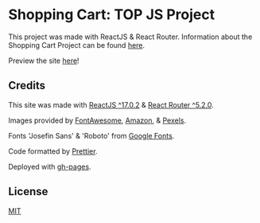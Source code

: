 # Shopping Cart: TOP JS Project

This project was made with ReactJS & React Router. Information about the Shopping Cart Project can be found [here](https://www.theodinproject.com/paths/full-stack-javascript/courses/javascript/lessons/shopping-cart).

Preview the site [here](https://savwiley.github.io/shopping-cart/)!

## Credits

This site was made with [ReactJS ^17.0.2](https://reactjs.org/) & [React Router ^5.2.0](https://reactrouter.com/).

Images provided by [FontAwesome](https://fontawesome.com/),  [Amazon](https://www.amazon.com/), & [Pexels](https://www.pexels.com/photo/woman-in-yellow-and-black-sleeveless-shirt-wearing-black-and-white-cap-4389987/).

Fonts 'Josefin Sans' & 'Roboto' from [Google Fonts](fonts.google.com).

Code formatted by [Prettier](https://prettier.io/).

Deployed with [gh-pages](https://www.npmjs.com/package/gh-pages).

## License

[MIT](https://github.com/savwiley/shopping-cart/blob/master/LICENSE.txt)